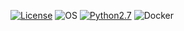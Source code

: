 
[![License](https://img.shields.io/badge/License-GNU%20v3.0.-blue.svg?style=flat-square)](https://github.com/TheLazyD0G/geometric/blob/master/LICENSE) ![OS](https://img.shields.io/badge/Tested%20On-Linux%20|%20OSX%20|%20Windows%20|%20Android-yellowgreen.svg?style=flat-square) [![Python2.7](https://img.shields.io/badge/Python-2.7-green.svg?style=flat-square)](https://www.python.org/downloads/release/python-2714/) ![Docker](https://img.shields.io/docker/automated/jrottenberg/ffmpeg.svg?style=flat-square)


